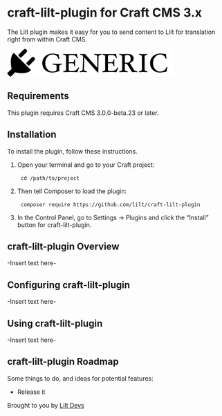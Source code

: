 # craft-lilt-plugin for Craft CMS 3.x

The Lilt plugin makes it easy for you to send content to Lilt for translation right from within Craft CMS.

![Screenshot](resources/img/plugin-logo.png)

## Requirements

This plugin requires Craft CMS 3.0.0-beta.23 or later.

## Installation

To install the plugin, follow these instructions.

1. Open your terminal and go to your Craft project:

        cd /path/to/project

2. Then tell Composer to load the plugin:

        composer require https://github.com/lilt/craft-lilt-plugin

3. In the Control Panel, go to Settings → Plugins and click the “Install” button for craft-lilt-plugin.

## craft-lilt-plugin Overview

-Insert text here-

## Configuring craft-lilt-plugin

-Insert text here-

## Using craft-lilt-plugin

-Insert text here-

## craft-lilt-plugin Roadmap

Some things to do, and ideas for potential features:

* Release it

Brought to you by [Lilt Devs](https://github.com/lilt)
